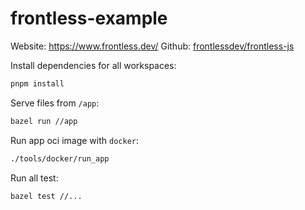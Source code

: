 # frontless-example

Website: https://www.frontless.dev/
Github: [frontlessdev/frontless-js](https://github.com/frontlessdev/frontless-js)

Install dependencies for all workspaces:

```bash
pnpm install
```

Serve files from `/app`:

```bash
bazel run //app
```

Run app oci image with `docker`:

```bash
./tools/docker/run_app
```

Run all test:

```bash
bazel test //...
```
